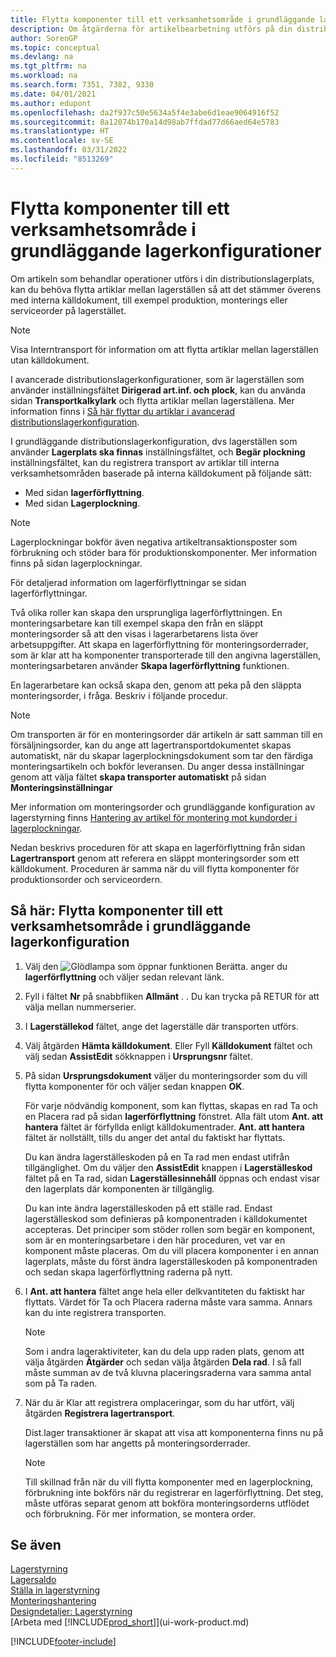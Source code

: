 ```yaml
---
title: Flytta komponenter till ett verksamhetsområde i grundläggande lagerkonfigurationer
description: Om åtgärderna för artikelbearbetning utförs på din distributionslagerplats kan du behöva flytta artiklar mellan lagerställen så att det hela stämmer överens med interna källdokument.
author: SorenGP
ms.topic: conceptual
ms.devlang: na
ms.tgt_pltfrm: na
ms.workload: na
ms.search.form: 7351, 7382, 9330
ms.date: 04/01/2021
ms.author: edupont
ms.openlocfilehash: da2f937c50e5634a5f4e3abe6d1eae9064916f52
ms.sourcegitcommit: 8a12074b170a14d98ab7ffdad77d66aed64e5783
ms.translationtype: HT
ms.contentlocale: sv-SE
ms.lasthandoff: 03/31/2022
ms.locfileid: "8513269"
---
```

# <a name="move-components-to-an-operation-area-in-basic-warehouse-configurations"></a>Flytta komponenter till ett verksamhetsområde i grundläggande lagerkonfigurationer
Om artikeln som behandlar operationer utförs i din distributionslagerplats, kan du behöva flytta artiklar mellan lagerställen så att det stämmer överens med interna källdokument, till exempel produktion, monterings eller serviceorder på lagerstället.  

> [!NOTE]  
>  Visa Interntransport för information om att flytta artiklar mellan lagerställen utan källdokument.  

I avancerade distributionslagerkonfigurationer, som är lagerställen som använder inställningsfältet **Dirigerad art.inf. och plock**, kan du använda sidan **Transportkalkylark** och flytta artiklar mellan lagerställena. Mer information finns i [Så här flyttar du artiklar i avancerad distributionslagerkonfiguration](warehouse-how-to-move-items-in-advanced-warehousing.md).  

I grundläggande distributionslagerkonfiguration, dvs lagerställen som använder **Lagerplats ska finnas** inställningsfältet, och **Begär plockning** inställningsfältet, kan du registrera transport av artiklar till interna verksamhetsområden baserade på interna källdokument på följande sätt:  

-   Med sidan **lagerförflyttning**.  
-   Med sidan **Lagerplockning**.  

> [!NOTE]  
>  Lagerplockningar bokför även negativa artikeltransaktionsposter som förbrukning och stöder bara för produktionskomponenter. Mer information finns på sidan lagerplockningar.  

För detaljerad information om lagerförflyttningar se sidan lagerförflyttningar.  

Två olika roller kan skapa den ursprungliga lagerförflyttningen. En monteringsarbetare kan till exempel skapa den från en släppt monteringsorder så att den visas i lagerarbetarens lista över arbetsuppgifter. Att skapa en lagerförflyttning för monteringsorderrader, som är klar att ha komponenter transporterade till den angivna lagerställen, monteringsarbetaren använder **Skapa lagerförflyttning** funktionen.  

En lagerarbetare kan också skapa den, genom att peka på den släppta monteringsorder, i fråga. Beskriv i följande procedur.  

> [!NOTE]  
>  Om transporten är för en monteringsorder där artikeln är satt samman till en försäljningsorder, kan du ange att lagertransportdokumentet skapas automatiskt, när du skapar lagerplockningsdokument som tar den färdiga monteringsartikeln och bokför leveransen. Du anger dessa inställningar genom att välja fältet **skapa transporter automatiskt** på sidan **Monteringsinställningar**  
>   
>  Mer information om monteringsorder och grundläggande konfiguration av lagerstyrning finns [Hantering av artikel för montering mot kundorder i lagerplockningar](warehouse-how-to-pick-for-production.md#handling-assemble-to-order-items-with-inventory-picks).  

Nedan beskrivs proceduren för att skapa en lagerförflyttning från sidan **Lagertransport** genom att referera en släppt monteringsorder som ett källdokument. Proceduren är samma när du vill flytta komponenter för produktionsorder och serviceordern.  

## <a name="to-move-components-to-an-operation-area-in-basic-warehouse-configurations"></a>Så här: Flytta komponenter till ett verksamhetsområde i grundläggande lagerkonfiguration  
1.  Välj den ![Glödlampa som öppnar funktionen Berätta.](media/ui-search/search_small.png "Berätta för mig vad du vill göra") anger du **lagerförflyttning** och väljer sedan relevant länk.  
2.  Fyll i fältet **Nr** på snabbfliken **Allmänt** . . Du kan trycka på RETUR för att välja mellan nummerserier.  
3.  I **Lagerställekod** fältet, ange det lagerställe där transporten utförs.  
4.  Välj åtgärden **Hämta källdokument**. Eller Fyll **Källdokument** fältet och välj sedan **AssistEdit** sökknappen i **Ursprungsnr** fältet.  
5.  På sidan **Ursprungsdokument** väljer du monteringsorder som du vill flytta komponenter för och väljer sedan knappen **OK**.  

    För varje nödvändig komponent, som kan flyttas, skapas en rad Ta och en Placera rad på sidan **lagerförflyttning** fönstret. Alla fält utom **Ant. att hantera** fältet är förfyllda enligt källdokumentrader. **Ant. att hantera** fältet är nollställt, tills du anger det antal du faktiskt har flyttats.  

    Du kan ändra lagerställeskoden på en Ta rad men endast utifrån tillgänglighet. Om du väljer den **AssistEdit** knappen i **Lagerställeskod** fältet på en Ta rad, sidan **Lagerställesinnehåll** öppnas och endast visar den lagerplats där komponenten är tillgänglig.  

    Du kan inte ändra lagerställeskoden på ett ställe rad. Endast lagerställeskod som definieras på komponentraden i källdokumentet accepteras. Det principer som stöder rollen som begär en komponent, som är en monteringsarbetare i den här proceduren, vet var en komponent måste placeras. Om du vill placera komponenter i en annan lagerplats, måste du först ändra lagerställeskoden på komponentraden och sedan skapa lagerförflyttning raderna på nytt.  
6.  I **Ant. att hantera** fältet ange hela eller delkvantiteten du faktiskt har flyttats. Värdet för Ta och Placera raderna måste vara samma. Annars kan du inte registrera transporten.  

    > [!NOTE]  
    >  Som i andra lageraktiviteter, kan du dela upp raden plats, genom att välja åtgärden **Åtgärder** och sedan välja åtgärden **Dela rad**. I så fall måste summan av de två kluvna placeringsraderna vara samma antal som på Ta raden.  

7.  När du är Klar att registrera omplaceringar, som du har utfört, välj åtgärden **Registrera lagertransport**.  

    Dist.lager transaktioner är skapat att visa att komponenterna finns nu på lagerställen som har angetts på monteringsorderrader.  

    > [!NOTE]  
    >  Till skillnad från när du vill flytta komponenter med en lagerplockning, förbrukning inte bokförs när du registrerar en lagerförflyttning. Det steg, måste utföras separat genom att bokföra monteringsorderns utflödet och förbrukning. För mer information, se montera order.  

## <a name="see-also"></a>Se även  
[Lagerstyrning](warehouse-manage-warehouse.md)  
[Lagersaldo](inventory-manage-inventory.md)  
[Ställa in lagerstyrning](warehouse-setup-warehouse.md)     
[Monteringshantering](assembly-assemble-items.md)    
[Designdetaljer: Lagerstyrning](design-details-warehouse-management.md)  
[Arbeta med [!INCLUDE[prod_short](includes/prod_short.md)]](ui-work-product.md)


[!INCLUDE[footer-include](includes/footer-banner.md)]